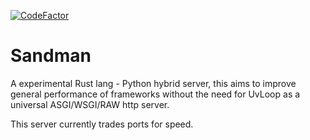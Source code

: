 

[![CodeFactor](https://www.codefactor.io/repository/github/project-dream-weaver/sandman/badge)](https://www.codefactor.io/repository/github/project-dream-weaver/sandman)


# Sandman
A experimental Rust lang - Python hybrid server, this aims to improve general performance of frameworks without the need for UvLoop as a universal ASGI/WSGI/RAW http server.

This server currently trades ports for speed.

